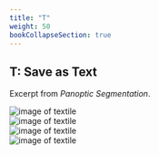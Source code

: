 ```yaml
---
title: "T"
weight: 50
bookCollapseSection: true
---
```


## T: Save as Text

Excerpt from *Panoptic Segmentation*. 

![image of textile](/images/QWERTY/T/text-text.jpg)   
![image of textile](/images/QWERTY/T/text-text2.jpg)  
![image of textile](/images/QWERTY/T/text-text3.jpg)  
![image of textile](/images/QWERTY/T/text-text4.jpg)  